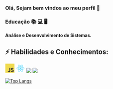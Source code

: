 ### Olá, Sejam bem vindos ao meu perfil 👋

### Educação :books: :computer: :desktop_computer:
#### Análise e Desenvolvimento de Sistemas.

## ⚡ Habilidades e Conhecimentos:
<img height="30" src="https://raw.githubusercontent.com/devicons/devicon/master/icons/javascript/javascript-original.svg"></code>
<img height="30" src="https://raw.githubusercontent.com/github/explore/80688e429a7d4ef2fca1e82350fe8e3517d3494d/topics/react/react.png"></code>
<img height="30" src="https://cdn.jsdelivr.net/gh/devicons/devicon/icons/bootstrap/bootstrap-original.svg"></code>
<img height="30" src="https://cdn.jsdelivr.net/gh/devicons/devicon/icons/docker/docker-original-wordmark.svg"></code>











[![Top Langs](https://github-readme-stats.vercel.app/api/top-langs/?username=anuraghazra)](https://github.com/fab1opinto/github-readme-stats)





<!--
**fab1opinto/fab1opinto** is a ✨ _special_ ✨ repository because its `README.md` (this file) appears on your GitHub profile.

Here are some ideas to get you started:

- 🔭 I’m currently working on ...
- 🌱 I’m currently learning ...
- 👯 I’m looking to collaborate on ...
- 🤔 I’m looking for help with ...
- 💬 Ask me about ...
- 📫 How to reach me: ...
- 😄 Pronouns: ...
- ⚡ Fun fact: ...
-->
